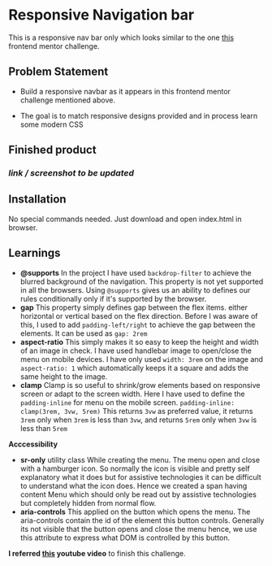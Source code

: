 # Responsive Navigation bar

This is a responsive nav bar only which looks similar to the one [this](https://www.frontendmentor.io/challenges/space-tourism-multipage-website-gRWj1URZ3) frontend mentor challenge.

## Problem Statement

- Build a responsive navbar as it appears in this frontend mentor challenge mentioned above.

- The goal is to match responsive designs provided and in process learn some modern CSS

## Finished product

### _link / screenshot to be updated_

## Installation

No special commands needed. Just download and open index.html in browser.

## Learnings

- **@supports**
  In the project I have used `backdrop-filter` to achieve the blurred background of the navigation. This property is not yet supported in all the browsers. Using `@supports` gives us an ability to defines our rules conditionally only if it's supported by the browser.
- **gap**
  This property simply defines gap between the flex items. either horizontal or vertical based on the flex direction. Before I was aware of this, I used to add `padding-left/right` to achieve the gap between the elements. It can be used as `gap: 2rem`
- **aspect-ratio**
  This simply makes it so easy to keep the height and width of an image in check. I have used handlebar image to open/close the menu on mobile devices. I have only used `width: 3rem` on the image and `aspect-ratio: 1` which automatically keeps it a square and adds the same height to the image.
- **clamp**
  Clamp is so useful to shrink/grow elements based on responsive screen or adapt to the screen width. Here I have used to define the `padding-inline` for menu on the mobile screen.
  `padding-inline: clamp(3rem, 3vw, 5rem)`
  This returns `3vw` as preferred value, it returns `3rem` only when `3rem` is less than `3vw`, and returns `5rem` only when `3vw` is less than `5rem`

**Acccessibility**

- **sr-only** utility class
  While creating the menu. The menu open and close with a hamburger icon. So normally the icon is visible and pretty self explanatory what it does but for assistive technologies it can be difficult to understand what the icon does. Hence we created a span having content Menu which should only be read out by assistive technologies but completely hidden from normal flow.
- **aria-controls**
  This applied on the button which opens the menu. The aria-controls contain the id of the element this button controls. Generally its not visible that the button opens and close the menu hence, we use this attribute to express what DOM is controlled by this button.

**I referred [this](https://www.youtube.com/watch?v=HbBMp6yUXO0&list=PL4-IK0AVhVjPxtv9SVKQZm_huHpDEgLz0&index=7) youtube video** to finish this challenge.
